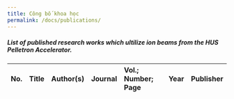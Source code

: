 ```yaml
---
title: Công bố khoa học
permalink: /docs/publications/
---
```


##### List of published research works which ultilize ion beams from the HUS Pelletron Accelerator.

<div class="table-2">
	<table width="100%">
		<thead>
			<tr>
				<th align="left">No.</th>
				<th align="left">Title</th>
				<th align="left">Author(s)</th>
				<th align="left">Journal</th>
				<th align="left">Vol.; Number; Page</th>
				<th align="left">Year</th>
				<th align="left">Publisher</th>
			</tr>
		</thead>
		<tbody id="results"></tbody>
	</table>
</div>

<script>
	fetch("/assets/publications_database.xml")
	.then(response => response.text())
	.then((data) => {
		let parser = new DOMParser(),
		xml = parser.parseFromString(data,"text/xml");
		var no = xml.getElementsByTagName('no');
		var title = xml.getElementsByTagName('title');
		var author = xml.getElementsByTagName('author');
		var journal = xml.getElementsByTagName('journal');
		var volumne = xml.getElementsByTagName('volumne');
		var number = xml.getElementsByTagName('number');
		var page = xml.getElementsByTagName('page');
		var year = xml.getElementsByTagName('year');
		var publisher = xml.getElementsByTagName('publisher');
		for (i = 0; i < no.length; i++) {
			no_i = no[i].childNodes[0].nodeValue;
			title_i = title[i].childNodes[0].nodeValue;
			author_i = author[i].childNodes[0].nodeValue;
			journal_i = journal[i].childNodes[0].nodeValue;
			volumne_i = volumne[i].childNodes[0].nodeValue;
			number_i = number[i].childNodes[0].nodeValue;
			page_i = page[i].childNodes[0].nodeValue;
			year_i = year[i].childNodes[0].nodeValue;
			publisher_i = publisher[i].childNodes[0].nodeValue;
			const row = `<tr>
						<td align="left">${no_i}</td>
						<td align="left">${title_i}</td>
						<td align="left">${author_i}</td>
						<td align="left">${journal_i}</td>
						<td align="left">${volumne_i}; ${number_i}; ${page_i}</td>
						<td align="left">${year_i}</td>
						<td align="left">${publisher_i}</td>
						</tr>`;
			const results = document.querySelector("#results");
			results.insertAdjacentHTML("beforeend",row);
		};
	});
</script>

